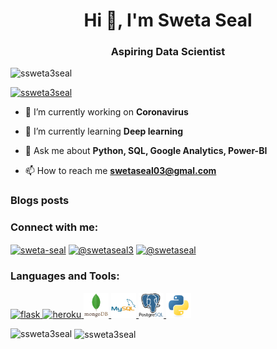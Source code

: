 <h1 align="center">Hi 👋, I'm Sweta Seal</h1>
<h3 align="center">Aspiring Data Scientist</h3>

<p align="left"> <img src="https://komarev.com/ghpvc/?username=ssweta3seal&label=Profile%20views&color=0e75b6&style=flat" alt="ssweta3seal" /> </p>

<p align="left"> <a href="https://github.com/ryo-ma/github-profile-trophy"><img src="https://github-profile-trophy.vercel.app/?username=ssweta3seal" alt="ssweta3seal" /></a> </p>

- 🔭 I’m currently working on **Coronavirus**

- 🌱 I’m currently learning **Deep learning**

- 💬 Ask me about **Python, SQL, Google Analytics, Power-BI**

- 📫 How to reach me **swetaseal03@gmal.com**

### Blogs posts
<!-- BLOG-POST-LIST:START -->
<!-- BLOG-POST-LIST:END -->

<h3 align="left">Connect with me:</h3>
<p align="left">
<a href="https://linkedin.com/in/sweta-seal" target="blank"><img align="center" src="https://raw.githubusercontent.com/rahuldkjain/github-profile-readme-generator/master/src/images/icons/Social/linked-in-alt.svg" alt="sweta-seal" height="30" width="40" /></a>
<a href="https://kaggle.com/@swetaseal3" target="blank"><img align="center" src="https://raw.githubusercontent.com/rahuldkjain/github-profile-readme-generator/master/src/images/icons/Social/kaggle.svg" alt="@swetaseal3" height="30" width="40" /></a>
<a href="https://medium.com/@swetaseal" target="blank"><img align="center" src="https://raw.githubusercontent.com/rahuldkjain/github-profile-readme-generator/master/src/images/icons/Social/medium.svg" alt="@swetaseal" height="30" width="40" /></a>
</p>

<h3 align="left">Languages and Tools:</h3>
<p align="left"> <a href="https://flask.palletsprojects.com/" target="_blank" rel="noreferrer"> <img src="https://www.vectorlogo.zone/logos/pocoo_flask/pocoo_flask-icon.svg" alt="flask" width="40" height="40"/> </a> <a href="https://heroku.com" target="_blank" rel="noreferrer"> <img src="https://www.vectorlogo.zone/logos/heroku/heroku-icon.svg" alt="heroku" width="40" height="40"/> </a> <a href="https://www.mongodb.com/" target="_blank" rel="noreferrer"> <img src="https://raw.githubusercontent.com/devicons/devicon/master/icons/mongodb/mongodb-original-wordmark.svg" alt="mongodb" width="40" height="40"/> </a> <a href="https://www.mysql.com/" target="_blank" rel="noreferrer"> <img src="https://raw.githubusercontent.com/devicons/devicon/master/icons/mysql/mysql-original-wordmark.svg" alt="mysql" width="40" height="40"/> </a> <a href="https://www.postgresql.org" target="_blank" rel="noreferrer"> <img src="https://raw.githubusercontent.com/devicons/devicon/master/icons/postgresql/postgresql-original-wordmark.svg" alt="postgresql" width="40" height="40"/> </a> <a href="https://www.python.org" target="_blank" rel="noreferrer"> <img src="https://raw.githubusercontent.com/devicons/devicon/master/icons/python/python-original.svg" alt="python" width="40" height="40"/> </a> </p>

<p><img align="left" src="https://github-readme-stats.vercel.app/api/top-langs?username=ssweta3seal&show_icons=true&locale=en&layout=compact" alt="ssweta3seal" /></p>

<p>&nbsp;<img align="center" src="https://github-readme-stats.vercel.app/api?username=ssweta3seal&show_icons=true&locale=en" alt="ssweta3seal" /></p>
